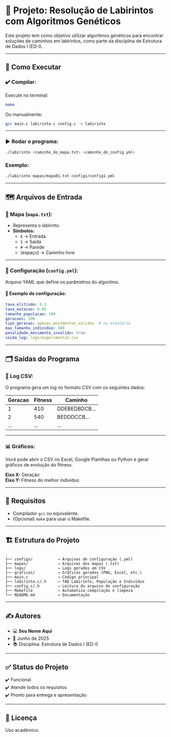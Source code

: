 
# 🧠 Projeto: Resolução de Labirintos com Algoritmos Genéticos

Este projeto tem como objetivo utilizar algoritmos genéticos para encontrar soluções de caminhos em labirintos, como parte da disciplina de Estrutura de Dados I (ED-I).

---

## 🚀 Como Executar

### ✔️ Compilar:

Execute no terminal:

```bash
make
```

Ou manualmente:

```bash
gcc main.c labirinto.c config.c -o labirinto
```

---

### ▶️ Rodar o programa:

```bash
./labirinto <caminho_do_mapa.txt> <caminho_do_config.yml>
```

### Exemplo:

```bash
./labirinto mapas/mapa01.txt configs/config1.yml
```

---

## 🗺️ Arquivos de Entrada

### 🔹 Mapa (`mapa.txt`):
- Representa o labirinto.
- **Símbolos:**
  - `E` → Entrada
  - `S` → Saída
  - `#` → Parede
  - (espaço) → Caminho livre

---

### 🔹 Configuração (`config.yml`):
Arquivo YAML que define os parâmetros do algoritmo.

#### 🔧 Exemplo de configuração:

```yaml
taxa_elitismo: 0.1
taxa_mutacao: 0.05
tamanho_populacao: 100
geracoes: 200
tipo_geracao: apenas_movimentos_validos  # ou aleatorio
max_tamanho_individuo: 300
penalidade_movimento_invalido: true
saida_log: logs/experimento1.csv
```

---

## 🗂️ Saídas do Programa

### 📄 Log CSV:

O programa gera um log no formato CSV com os seguintes dados:

| Geracao | Fitness | Caminho         |
|---------|---------|-----------------|
| 1       | 410     | DDEBEDBDCB...   |
| 2       | 540     | BEDDDCCB...     |
| ...     | ...     | ...             |

---

### 📊 Gráficos:

Você pode abrir o CSV no Excel, Google Planilhas ou Python e gerar gráficos de evolução do fitness.

**Eixo X:** Geração  
**Eixo Y:** Fitness do melhor indivíduo

---

## 🔧 Requisitos

- Compilador `gcc` ou equivalente.
- (Opcional) `make` para usar o Makefile.

---

## 🏗️ Estrutura do Projeto

```
.
├── configs/           → Arquivos de configuração (.yml)
├── mapas/             → Arquivos dos mapas (.txt)
├── logs/              → Logs gerados em CSV
├── graficos/          → Gráficos gerados (PNG, Excel, etc.)
├── main.c             → Código principal
├── labirinto.c/.h     → TAD Labirinto, População e Indivíduo
├── config.c/.h        → Leitura do arquivo de configuração
├── Makefile           → Automatiza compilação e limpeza
└── README.md          → Documentação
```

---

## ✍️ Autores

- 💻 **Seu Nome Aqui**
- 📅 Junho de 2025
- 📚 Disciplina: Estrutura de Dados I (ED-I)

---

## ✅ Status do Projeto

✔️ Funcional  
✔️ Atende todos os requisitos  
✔️ Pronto para entrega e apresentação

---

## 📜 Licença

Uso acadêmico.
